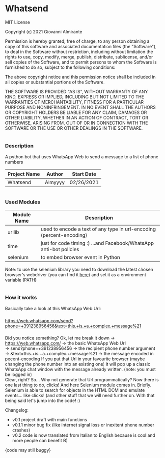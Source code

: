 # Whatsend

MIT License

Copyright (c) 2021 Giovanni Almirante

Permission is hereby granted, free of charge, to any person obtaining a copy
of this software and associated documentation files (the "Software"), to deal
in the Software without restriction, including without limitation the rights
to use, copy, modify, merge, publish, distribute, sublicense, and/or sell
copies of the Software, and to permit persons to whom the Software is
furnished to do so, subject to the following conditions:

The above copyright notice and this permission notice shall be included in all
copies or substantial portions of the Software.

THE SOFTWARE IS PROVIDED "AS IS", WITHOUT WARRANTY OF ANY KIND, EXPRESS OR
IMPLIED, INCLUDING BUT NOT LIMITED TO THE WARRANTIES OF MERCHANTABILITY,
FITNESS FOR A PARTICULAR PURPOSE AND NONINFRINGEMENT. IN NO EVENT SHALL THE
AUTHORS OR COPYRIGHT HOLDERS BE LIABLE FOR ANY CLAIM, DAMAGES OR OTHER
LIABILITY, WHETHER IN AN ACTION OF CONTRACT, TORT OR OTHERWISE, ARISING FROM,
OUT OF OR IN CONNECTION WITH THE SOFTWARE OR THE USE OR OTHER DEALINGS IN THE
SOFTWARE.

#

### Description
A python bot that uses WhatsApp Web to send a message to a list of phone numbers

Project Name | Author | Start Date
-|-|-
Whatsend | Almyyyy | 02/26/2021

#

### Used Modules

Module Name | Description
-|-
urllib | used to encode a text of any type in url-encoding (percent-encoding)
time | just for code timing :) ...and Facebook/WhatsApp anti-bot policies
selenium | to embed browser event in Python

Note: to use the selenium library you need to download the latest chosen browser's webdriver (you can find it [here](https://selenium-python.readthedocs.io/installation.html#drivers)) and set it as a environment variable (PATH)

#

### How it works
Basically take a look at this WhatsApp Web Url:
###
https://web.whatsapp.com/send?phone=+391238956456&text=this.+is.+a.+complex.+message%21
###
Did you notice something? Ok, let me break it down ->       https://web.whatsapp.com/   ->   the basic WhatsApp Web Url              
                                                   ->       send?phone=+391238956456   ->   the recipient phone number argument      
                                                   ->       &text=this.+is.+a.+complex.+message%21   ->   the message encoded in pecent-encoding
If you put that Url in your favourite browser (maybe changing the phone number into an existing one)
it will pop up a classic WhatsApp chat window with the message already written. (note: you must be logged in)                                       
Clear, right? So... Why not generate that Url programmatically?
Now there is one last thing to do, clicks! And here Selenium module comes in.
Briefly. Selenium is able to search for objects in the HTML DOM and emulate events... like clicks! (and other stuff that we will need further on.
With that being said let's jump into the code! :)



Changelog:

- v0.1 project draft with main functions
- v0.1.1 minor bug fix (like internet signal loss or inexitent phone number crashes)
- v0.2 code is now translated from Italian to English because is cool and more people can benefit B) 



{code may still buggy}
